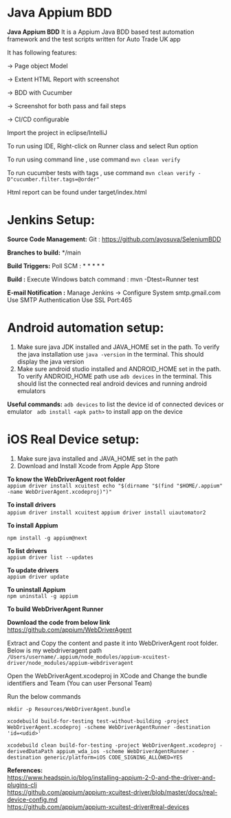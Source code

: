# Java Appium BDD 
**Java Appium BDD**
It is a Appium Java BDD based test automation framework and the test scripts written for Auto Trade UK app

It has following features:

-> Page object Model

-> Extent HTML Report with screenshot

-> BDD with Cucumber

-> Screenshot for both pass and fail steps

-> CI/CD configurable

Import the project in eclipse/IntelliJ

To run using IDE, Right-click on Runner class and select Run option

To run using command line , use command ```mvn clean verify```

To run cucumber tests with tags , use command ```mvn clean verify -D"cucumber.filter.tags=@order"```

Html report can be found under target/index.html

# Jenkins Setup:

**Source Code Management:** Git : https://github.com/ayosuva/SeleniumBDD

**Branches to build:** */main

**Build Triggers:** Poll SCM : * * * * *

**Build :** Execute Windows batch command : mvn -Dtest=Runner test

**E-mail Notification :**
Manage Jenkins -> Configure System
smtp.gmail.com
Use SMTP Authentication
Use SSL
Port:465



# Android automation setup:

1. Make sure java JDK installed and JAVA_HOME set in the path. To verify the java installation use ```java -version``` in the terminal. This should display the java version
2. Make sure android studio installed and ANDROID_HOME set in the path. To verify ANDROID_HOME path use ```adb devices``` in the terminal. This should list the connected real android devices and running android emulators

<b>Useful commands:</b>
```adb devices``` to list the device id of connected devices or emulator
``` adb install <apk path>``` to install app on the device


# iOS Real Device setup:

1. Make sure java installed and JAVA_HOME set in the path
2. Download and Install Xcode from Apple App Store

<b>To know the WebDriverAgent root folder</b> </br>
```appium driver install xcuitest echo "$(dirname "$(find "$HOME/.appium" -name WebDriverAgent.xcodeproj)")"```

<b>To install drivers</b> </br>
```appium driver install xcuitest```
```appium driver install uiautomator2 ```

<b>To install Appium</b> </br>

```npm install -g appium@next```

<b>To list drivers</b> </br>
```appium driver list --updates```

<b>To update drivers</b> </br>
```appium driver update```

<b>To uninstall Appium</b> </br>
```npm uninstall -g appium```

<b>To build WebDriverAgent Runner</b> </br>

<b>Download the code from below link</b> </br>
https://github.com/appium/WebDriverAgent

Extract and Copy the content and paste it into WebDriverAgent root folder. Below is my webdriveragent path<br>
```/Users/username/.appium/node_modules/appium-xcuitest-driver/node_modules/appium-webdriveragent```

Open the WebDriverAgent.xcodeproj in XCode and Change the bundle identifiers and Team (You can user Personal Team)

Run the below commands</br>

```mkdir -p Resources/WebDriverAgent.bundle```</br>

```xcodebuild build-for-testing test-without-building -project WebDriverAgent.xcodeproj -scheme WebDriverAgentRunner -destination 'id=<udid>'```</br>

```xcodebuild clean build-for-testing -project WebDriverAgent.xcodeproj -derivedDataPath appium_wda_ios -scheme WebDriverAgentRunner -destination generic/platform=iOS CODE_SIGNING_ALLOWED=YES```</br>

<b>References:</b> </br>
https://www.headspin.io/blog/installing-appium-2-0-and-the-driver-and-plugins-cli</br>
https://github.com/appium/appium-xcuitest-driver/blob/master/docs/real-device-config.md</br>
https://github.com/appium/appium-xcuitest-driver#real-devices</br>
